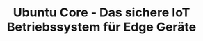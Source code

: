 ---
title: "Ubuntu Core - Das sichere IoT Betriebssystem für Edge Geräte"
name: "Ubuntu Core"
category: os
description: "Ubuntu Core ist ein minimales, sicheres und verwaltbares Betriebssystem von Canonical, das speziell für IoT und Edge Computing entwickelt wurde."

benefits:
- title: "Secure by Design"
  description: "Sicherheitsmechanismen wie Read-Only Filesystem und App Armor sind integriert."
  icon: "mdi:shield-check"
- title: "Lean & Minimal"
  description: "Als kleines, ressourcenschonendes OS ideal für IoT Geräte mit beschränkten Ressourcen." 
  icon: "mdi:skip-backward-outline"
- title: "Remote Verwaltung "
  description: "Geräte und Updates lassen sich aus der Ferne über Ubuntu Store verwalten."
  icon: "mdi:cloud-check"
- title: "OS & Apps getrennt"
  description: "OS und Apps laufen in isolierten Container für erhöhte Stabilität und Sicherheit."
  icon: "mdi:contain"  
- title: "Transaktionale Updates"
  description: "Atomare Updates verhindern Beschädigung des Betriebssystems bei Fehlschlägen."
  icon: "mdi:backup-restore"
- title: "Geschützte Daten"
  description: "Verschlüsselung und sichere Datenspeicherung schützen sensible Daten."
  icon: "mdi:lock"
  
ctaLabel: "Ubuntu Core testen"

whyChooseTool:
  eyebrow: "Warum Ubuntu Core für Ihre IoT Geräte?"
  heading: "Sicher, robust und verwaltbar"
  advantages: "Ubuntu Core bietet ein minimales aber sicheres Betriebssystem mit verteilter Verwaltung ideal für den IoT- und Edge-Computing-Bereich."
  useCases:
  - title: "Industrial IoT"
    description: "Für IoT Gateways und Edge Geräte in industriellen Umgebungen."
    icon: "mdi:factory" 
  - title: "Smart Home"
    description: "Als sicherer OS-Grundstein für Geräte des vernetzten Zuhauses."
    icon: "mdi:home-assistant"
  - title: "Wearables"
    description: "Ideal für AR/VR Brillen, Smart Watches und andere Wearables."
    icon: "mdi:watch"
  - title: "Retail & Digital Signage"
    description: "Sicherer Betrieb von Kiosk-Systemen, Werbedisplays etc."
    icon: "mdi:television"
  - title: "Smart City"
    description: "Verwaltung verteilter Sensornetze und Stadtinfrastruktur."
    icon: "mdi:city"
  - title: "Automotive"
    description: "Sicherheitskritische Anwendungen in Fahrzeugen und Transport."
    icon: "mdi:car"
  - title: "Medizinprodukte"
    description: "Zuverlässiger Betrieb von Diagnostik- und Therapiegeräten." 
    icon: "mdi:medical-bag"
  - title: "Networking"
    description: "Ideal für Router, Switches und Gateways."
    icon: "mdi:server-network"
    
featureOverview:
  mainFeatures:
  - Strict Content Isolation
  - Read Only Filesystem
  - Transactional Updates
  - Declarative Device Management
  - Remote Provisioning 
  - Encryption
  - App Confinement 
  integrationOptions:
  - Hardware wie Raspberry Pi, Intel, ARM etc.
  - IoT Sensorik und Aktorik
  - Public oder Private Cloud
  - Device Management Tools
  
customerReviewsOrSuccessStories:
- reviewOrStory: "Durch den Einsatz von Ubuntu Core konnten wir die Sicherheit und Verwaltbarkeit unserer IoT Flotte massiv verbessern."
- reviewOrStory: "Ubuntu Core hat uns eine robuste und zukunftssichere Grundlage für unsere IoT Geräte geboten."

ctaSection:
  actionCall: "Stärken Sie die Sicherheit Ihrer vernetzten Geräte mit Ubuntu Core"
  actionLabel: "Jetzt Demo vereinbaren"
  
faq:
  heading: "Häufig gestellte Fragen"
  questions:
  - question: "Auf welcher Hardware läuft Ubuntu Core?"
    answer: "Ubuntu Core unterstützt x86, ARM und Raspberry Pi. Andere Ports sind möglich."
  - question: "Wie avanciert ist die Sicherheit?"
    answer: "Mit App Armor, Read Only FS und regelmäßigen Security Updates sehr hoch."
  - question: "Wo wird Ubuntu Core gehostet?"
    answer: "Lokal auf Edge Geräten oder in der Cloud auf VMs bei Anbietern wie AWS, GCP, Azure."
  - question: "Wie funktioniert das App Management?"
    answer: "Über den Ubuntu Store können Apps bereitgestellt und aktualisiert werden."
  - question: "Kann man auch eigene Apps und Snaps erstellen?"
    answer: "Ja, Apps können als Snaps gepackt und verteilt werden."
  - question: "Lassen sich Ubuntu Core Geräte Fernverwalten?"
    answer: "Ja, die Verwaltungskonsole ermöglicht eine zentrale Kontrolle."
  - question: "Wie kann man Ubuntu Core testen?"
    answer: "Am einfachsten mit Multipass auf der VM oder auf einer Raspberry Pi."
  - question: "Wo gibt es Support für Ubuntu Core?" 
    answer: "Canonical bietet professionellen Support für Enterprise-Kunden an."
  - question: "Welche Programmiersprachen werden unterstützt?"
    answer: "Alle gängigen Sprachen wie C/C++, Python, Node.js, Go etc."
  - question: "Kann man auch eigene Kernel oder Modules nutzen?"
    answer: "Ja, Ubuntu Core erlaubt die Anpassung des Linux-Kernels."
---